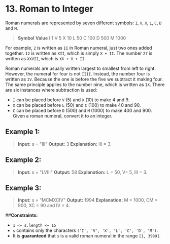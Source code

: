 # 13. Roman to Integer
Roman numerals are represented by seven different symbols: ```I```, ```V```, ```X```, ```L```, ```C```, ```D``` and ```M```.

>**Symbol**       **Value**
>I             1
>V             5
>X             10
>L             50
>C             100
>D             500
>M             1000

For example, ```2``` is written as ```II``` in Roman numeral, just two ones added together. ```12``` is written as ```XII```, which is simply ```X + II```. The number ```27``` is written as ```XXVII```, which is ```XX + V + II```.

Roman numerals are usually written largest to smallest from left to right. However, the numeral for four is not ```IIII```. Instead, the number four is written as ```IV```. Because the one is before the five we subtract it making four. The same principle applies to the number nine, which is written as ```IX```. There are six instances where subtraction is used:

- ```I``` can be placed before ```V``` (5) and ```X``` (10) to make 4 and 9. 
- ```X``` can be placed before ```L``` (50) and ```C``` (100) to make 40 and 90. 
- ```C``` can be placed before ```D``` (500) and ```M``` (1000) to make 400 and 900.
Given a roman numeral, convert it to an integer.

 

## **Example 1:**

>**Input:** s = "III"
>**Output:** 3
>**Explanation:** III = 3.

## **Example 2:**

>**Input:** s = "LVIII"
>**Output:** 58
>**Explanation:** L = 50, V= 5, III = 3.

## **Example 3:**

>**Input:** s = "MCMXCIV"
>**Output:** 1994
>**Explanation:** M = 1000, CM = 900, XC = 90 and IV = 4.
 

##**Constraints:**

- ```1 <= s.length <= 15```
- ```s``` contains only the characters ```('I', 'V', 'X', 'L', 'C', 'D', 'M')```.
- It is **guaranteed** that ```s``` is a valid roman numeral in the range ```[1, 3999]```.
